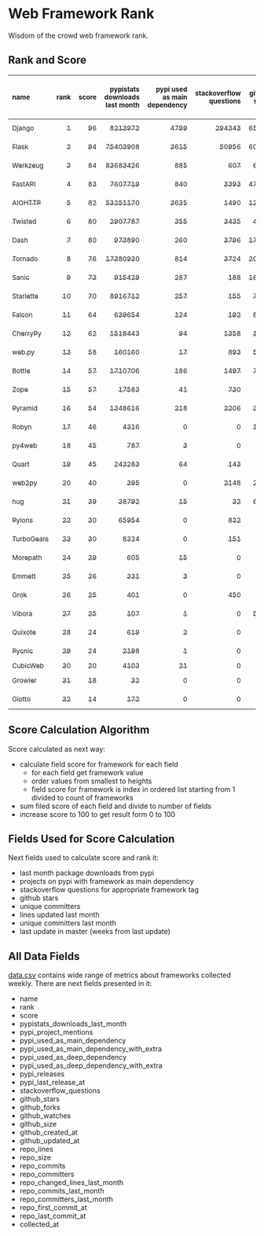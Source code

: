 # Web Framework Rank
Wisdom of the crowd web framework rank.

## Rank and Score
<sub>name</sub> | <sub>rank</sub> | <sub>score</sub> | <sub>pypistats downloads last month</sub> | <sub>pypi used as main dependency</sub> | <sub>stackoverflow questions</sub> | <sub>github stars</sub> | <sub>repo unique committers</sub> | <sub>repo changed lines last month</sub> | <sub>repo unique committers last month</sub> | <sub>repo last commit</sub>
:--- | ---: | ---: | ---: | ---: | ---: | ---: | ---: | ---: | ---: | ---:
[<sub>Django</sub>](https://github.com/django/django "first commit: 2005-07-13") | [<sub>1</sub>](# "  +0 last week") | [<sub>96</sub>](# "  +0 last week") | [<sub>8213972</sub>](# "  #6 in pypistats downloads last month -0.48% last week") | [<sub>4799</sub>](# "  #1 in pypi used as main dependency +0.38% last week") | [<sub>294343</sub>](# "  #1 in stackoverflow questions +0.13% last week") | [<sub>65416</sub>](# "  #1 in github stars +0.24% last week") | [<sub>2725</sub>](# "  #1 in repo unique committers +0.04% last week") | [<sub>3179</sub>](# "▲ #5 in repo changed lines last month +23.26% last week") | [<sub>25</sub>](# "  #1 in repo unique committers last month -13.79% last week") | [<sub>2022-07-30</sub>](# "  #1 in repo last commit 1 week ago")
[<sub>Flask</sub>](https://github.com/pallets/flask "first commit: 2010-04-06; uses: Werkzeug") | [<sub>2</sub>](# "  +0 last week") | [<sub>94</sub>](# "  +2 last week") | [<sub>75403908</sub>](# "  #2 in pypistats downloads last month +2.32% last week") | [<sub>3615</sub>](# "  #3 in pypi used as main dependency +0.36% last week") | [<sub>50956</sub>](# "  #2 in stackoverflow questions +0.17% last week") | [<sub>60039</sub>](# "  #2 in github stars +0.14% last week") | [<sub>802</sub>](# "  #2 in repo unique committers +0.0% last week") | [<sub>6468</sub>](# "  #4 in repo changed lines last month -5.63% last week") | [<sub>10</sub>](# "  #2 in repo unique committers last month -9.09% last week") | [<sub>2022-07-25</sub>](# "▲ #2 in repo last commit 1 week ago")
[<sub>Werkzeug</sub>](https://github.com/pallets/werkzeug "first commit: 2007-05-04; used by: Flask and Quart") | [<sub>3</sub>](# "  +0 last week") | [<sub>84</sub>](# "  -3 last week") | [<sub>83683426</sub>](# "  #1 in pypistats downloads last month +2.27% last week") | [<sub>885</sub>](# "  #4 in pypi used as main dependency +0.91% last week") | [<sub>607</sub>](# "  #15 in stackoverflow questions +0.66% last week") | [<sub>6137</sub>](# "  #12 in github stars +0.2% last week") | [<sub>467</sub>](# "  #4 in repo unique committers +0.0% last week") | [<sub>12457</sub>](# "▼ #3 in repo changed lines last month -11.41% last week") | [<sub>10</sub>](# "  #2 in repo unique committers last month -9.09% last week") | [<sub>2022-07-27</sub>](# "▼ #2 in repo last commit 1 week ago")
[<sub>FastAPI</sub>](https://github.com/tiangolo/fastapi "first commit: 2018-12-05; uses: Starlette") | [<sub>4</sub>](# "  +0 last week") | [<sub>83</sub>](# "  -2 last week") | [<sub>7607719</sub>](# "  #7 in pypistats downloads last month +1.47% last week") | [<sub>840</sub>](# "  #5 in pypi used as main dependency +0.6% last week") | [<sub>3393</sub>](# "  #6 in stackoverflow questions +1.4% last week") | [<sub>47758</sub>](# "  #3 in github stars +0.52% last week") | [<sub>335</sub>](# "  #8 in repo unique committers +0.0% last week") | [<sub>2908</sub>](# "  #6 in repo changed lines last month -2.02% last week") | [<sub>9</sub>](# "  #4 in repo unique committers last month +0.0% last week") | [<sub>2022-07-20</sub>](# "▼ #13 in repo last commit 2 weeks ago")
[<sub>AIOHTTP</sub>](https://github.com/aio-libs/aiohttp "first commit: 2013-10-01") | [<sub>5</sub>](# "  +0 last week") | [<sub>82</sub>](# "  +1 last week") | [<sub>53251170</sub>](# "  #3 in pypistats downloads last month +0.24% last week") | [<sub>3635</sub>](# "  #2 in pypi used as main dependency +0.5% last week") | [<sub>1490</sub>](# "  #10 in stackoverflow questions +0.81% last week") | [<sub>12682</sub>](# "  #7 in github stars +0.17% last week") | [<sub>667</sub>](# "  #3 in repo unique committers +0.3% last week") | [<sub>37</sub>](# "▲ #14 in repo changed lines last month +362.5% last week") | [<sub>5</sub>](# "▲ #9 in repo unique committers last month +66.67% last week") | [<sub>2022-07-29</sub>](# "▲ #2 in repo last commit 1 week ago")
[<sub>Twisted</sub>](https://github.com/twisted/twisted "first commit: 2001-07-09") | [<sub>6</sub>](# "▲ +1 last week") | [<sub>80</sub>](# "▲ +0 last week") | [<sub>2907787</sub>](# "  #8 in pypistats downloads last month -0.25% last week") | [<sub>355</sub>](# "  #7 in pypi used as main dependency +4.11% last week") | [<sub>3435</sub>](# "  #5 in stackoverflow questions +0.0% last week") | [<sub>4683</sub>](# "  #15 in github stars +0.24% last week") | [<sub>285</sub>](# "  #9 in repo unique committers +0.35% last week") | [<sub>13377</sub>](# "▲ #2 in repo changed lines last month -2.7% last week") | [<sub>8</sub>](# "▲ #5 in repo unique committers last month +0.0% last week") | [<sub>2022-07-29</sub>](# "▲ #2 in repo last commit 1 week ago")
[<sub>Dash</sub>](https://github.com/plotly/dash "first commit: 2015-04-10") | [<sub>7</sub>](# "▼ -1 last week") | [<sub>80</sub>](# "▼ -1 last week") | [<sub>973890</sub>](# "  #12 in pypistats downloads last month +3.63% last week") | [<sub>260</sub>](# "  #9 in pypi used as main dependency +0.78% last week") | [<sub>3796</sub>](# "  #3 in stackoverflow questions +0.4% last week") | [<sub>17064</sub>](# "  #5 in github stars +0.23% last week") | [<sub>146</sub>](# "  #15 in repo unique committers +0.0% last week") | [<sub>81563</sub>](# "  #1 in repo changed lines last month +58.18% last week") | [<sub>7</sub>](# "▼ #7 in repo unique committers last month -12.5% last week") | [<sub>2022-07-29</sub>](# "▲ #2 in repo last commit 1 week ago")
[<sub>Tornado</sub>](https://github.com/tornadoweb/tornado "first commit: 2009-09-09") | [<sub>8</sub>](# "  +0 last week") | [<sub>76</sub>](# "  -2 last week") | [<sub>17380930</sub>](# "  #4 in pypistats downloads last month -0.94% last week") | [<sub>814</sub>](# "  #6 in pypi used as main dependency +0.12% last week") | [<sub>3724</sub>](# "  #4 in stackoverflow questions -0.05% last week") | [<sub>20658</sub>](# "  #4 in github stars +0.08% last week") | [<sub>438</sub>](# "  #5 in repo unique committers +0.0% last week") | [<sub>24</sub>](# "▼ #15 in repo changed lines last month +0.0% last week") | [<sub>1</sub>](# "  #14 in repo unique committers last month +0.0% last week") | [<sub>2022-07-04</sub>](# "▼ #16 in repo last commit 4 weeks ago")
[<sub>Sanic</sub>](https://github.com/sanic-org/sanic "first commit: 2016-05-26") | [<sub>9</sub>](# "▲ +1 last week") | [<sub>73</sub>](# "▲ +2 last week") | [<sub>915429</sub>](# "  #13 in pypistats downloads last month +0.49% last week") | [<sub>287</sub>](# "  #8 in pypi used as main dependency +0.7% last week") | [<sub>188</sub>](# "  #18 in stackoverflow questions +0.53% last week") | [<sub>16312</sub>](# "  #6 in github stars +0.1% last week") | [<sub>354</sub>](# "  #7 in repo unique committers +0.0% last week") | [<sub>166</sub>](# "▼ #9 in repo changed lines last month -95.62% last week") | [<sub>4</sub>](# "▼ #10 in repo unique committers last month +0.0% last week") | [<sub>2022-07-28</sub>](# "▲ #2 in repo last commit 1 week ago")
[<sub>Starlette</sub>](https://github.com/encode/starlette "first commit: 2018-06-25; used by: FastAPI") | [<sub>10</sub>](# "▼ -1 last week") | [<sub>70</sub>](# "▼ -2 last week") | [<sub>8916712</sub>](# "  #5 in pypistats downloads last month -0.28% last week") | [<sub>257</sub>](# "  #10 in pypi used as main dependency +0.39% last week") | [<sub>155</sub>](# "  #19 in stackoverflow questions +0.65% last week") | [<sub>7237</sub>](# "  #10 in github stars +0.29% last week") | [<sub>218</sub>](# "  #12 in repo unique committers +0.0% last week") | [<sub>226</sub>](# "▲ #8 in repo changed lines last month -62.21% last week") | [<sub>8</sub>](# "▼ #5 in repo unique committers last month -11.11% last week") | [<sub>2022-07-14</sub>](# "▼ #15 in repo last commit 3 weeks ago")
[<sub>Falcon</sub>](https://github.com/falconry/falcon "first commit: 2012-12-06; used by: hug") | [<sub>11</sub>](# "▲ +2 last week") | [<sub>64</sub>](# "▲ +4 last week") | [<sub>639654</sub>](# "  #14 in pypistats downloads last month -0.14% last week") | [<sub>124</sub>](# "  #13 in pypi used as main dependency +0.0% last week") | [<sub>192</sub>](# "  #17 in stackoverflow questions -0.52% last week") | [<sub>8837</sub>](# "  #8 in github stars +0.05% last week") | [<sub>196</sub>](# "  #13 in repo unique committers +0.0% last week") | [<sub>48</sub>](# "  #13 in repo changed lines last month +84.62% last week") | [<sub>1</sub>](# "  #14 in repo unique committers last month +0.0% last week") | [<sub>2022-07-28</sub>](# "▲ #2 in repo last commit 1 week ago")
[<sub>CherryPy</sub>](https://github.com/cherrypy/cherrypy "first commit: 2004-11-20") | [<sub>12</sub>](# "▼ -1 last week") | [<sub>62</sub>](# "▼ -3 last week") | [<sub>1518443</sub>](# "  #10 in pypistats downloads last month -1.6% last week") | [<sub>94</sub>](# "  #14 in pypi used as main dependency +0.0% last week") | [<sub>1358</sub>](# "  #11 in stackoverflow questions +0.0% last week") | [<sub>1561</sub>](# "  #18 in github stars -0.06% last week") | [<sub>145</sub>](# "  #16 in repo unique committers +0.0% last week") | [<sub>154</sub>](# "  #10 in repo changed lines last month +0.0% last week") | [<sub>2</sub>](# "▲ #11 in repo unique committers last month +0.0% last week") | [<sub>2022-07-17</sub>](# "▼ #13 in repo last commit 2 weeks ago")
[<sub>web.py</sub>](https://github.com/webpy/webpy "first commit: 1970-01-01") | [<sub>13</sub>](# "▲ +5 last week") | [<sub>58</sub>](# "▲ +13 last week") | [<sub>160160</sub>](# "  #16 in pypistats downloads last month +0.64% last week") | [<sub>17</sub>](# "  #18 in pypi used as main dependency +0.0% last week") | [<sub>893</sub>](# "  #12 in stackoverflow questions +0.0% last week") | [<sub>5713</sub>](# "  #14 in github stars +0.07% last week") | [<sub>94</sub>](# "  #18 in repo unique committers +1.08% last week") | [<sub>16</sub>](# "▲ #16 in repo changed lines last month +100% last week") | [<sub>1</sub>](# "▲ #14 in repo unique committers last month +100% last week") | [<sub>2022-07-29</sub>](# "▲ #2 in repo last commit 1 week ago")
[<sub>Bottle</sub>](https://github.com/bottlepy/bottle "first commit: 2009-06-30") | [<sub>14</sub>](# "▼ -2 last week") | [<sub>57</sub>](# "▼ -8 last week") | [<sub>1710706</sub>](# "  #9 in pypistats downloads last month -3.09% last week") | [<sub>186</sub>](# "  #12 in pypi used as main dependency +0.54% last week") | [<sub>1497</sub>](# "  #9 in stackoverflow questions +0.0% last week") | [<sub>7681</sub>](# "  #9 in github stars +0.08% last week") | [<sub>227</sub>](# "  #11 in repo unique committers +0.0% last week") | [<sub>0</sub>](# "▼ #18 in repo changed lines last month -100.0% last week") | [<sub>0</sub>](# "▼ #18 in repo unique committers last month -100.0% last week") | [<sub>2022-06-29</sub>](# "▼ #18 in repo last commit 5 weeks ago")
[<sub>Zope</sub>](https://github.com/zopefoundation/Zope "first commit: 1996-06-17") | [<sub>15</sub>](# "▼ -1 last week") | [<sub>57</sub>](# "▼ +1 last week") | [<sub>17583</sub>](# "  #19 in pypistats downloads last month -47.46% last week") | [<sub>41</sub>](# "  #16 in pypi used as main dependency +0.0% last week") | [<sub>730</sub>](# "  #14 in stackoverflow questions +0.0% last week") | [<sub>293</sub>](# "  #24 in github stars +0.0% last week") | [<sub>172</sub>](# "  #14 in repo unique committers +0.0% last week") | [<sub>65</sub>](# "▼ #12 in repo changed lines last month -57.79% last week") | [<sub>2</sub>](# "▼ #11 in repo unique committers last month -33.33% last week") | [<sub>2022-07-29</sub>](# "▲ #2 in repo last commit 1 week ago")
[<sub>Pyramid</sub>](https://github.com/Pylons/pyramid "first commit: 2008-07-04; used by: CubicWeb") | [<sub>16</sub>](# "▼ -1 last week") | [<sub>54</sub>](# "▼ +0 last week") | [<sub>1348616</sub>](# "  #11 in pypistats downloads last month +1.01% last week") | [<sub>218</sub>](# "  #11 in pypi used as main dependency +0.0% last week") | [<sub>2206</sub>](# "  #7 in stackoverflow questions -0.05% last week") | [<sub>3677</sub>](# "  #16 in github stars +0.08% last week") | [<sub>358</sub>](# "  #6 in repo unique committers +0.0% last week") | [<sub>0</sub>](# "  #18 in repo changed lines last month +100% last week") | [<sub>0</sub>](# "  #18 in repo unique committers last month +100% last week") | [<sub>2022-03-13</sub>](# "  #24 in repo last commit 20 weeks ago")
[<sub>Robyn</sub>](https://github.com/sansyrox/robyn "first commit: 2021-05-22") | [<sub>17</sub>](# "  +0 last week") | [<sub>46</sub>](# "  +0 last week") | [<sub>4316</sub>](# "  #21 in pypistats downloads last month -8.79% last week") | [<sub>0</sub>](# "  #26 in pypi used as main dependency +100% last week") | [<sub>0</sub>](# "  #23 in stackoverflow questions +100% last week") | [<sub>1451</sub>](# "  #19 in github stars +0.0% last week") | [<sub>20</sub>](# "  #27 in repo unique committers +5.26% last week") | [<sub>819</sub>](# "▲ #7 in repo changed lines last month -34.32% last week") | [<sub>6</sub>](# "  #8 in repo unique committers last month +20.0% last week") | [<sub>2022-07-24</sub>](# "▲ #2 in repo last commit 1 week ago")
[<sub>py4web</sub>](https://github.com/web2py/py4web "first commit: 2019-03-25") | [<sub>18</sub>](# "▲ +1 last week") | [<sub>45</sub>](# "▲ +0 last week") | [<sub>787</sub>](# "  #24 in pypistats downloads last month +24.92% last week") | [<sub>3</sub>](# "  #21 in pypi used as main dependency +0.0% last week") | [<sub>0</sub>](# "  #23 in stackoverflow questions +100% last week") | [<sub>180</sub>](# "  #26 in github stars +0.56% last week") | [<sub>62</sub>](# "  #20 in repo unique committers +0.0% last week") | [<sub>141</sub>](# "▲ #11 in repo changed lines last month +138.98% last week") | [<sub>2</sub>](# "▲ #11 in repo unique committers last month +0.0% last week") | [<sub>2022-07-25</sub>](# "▲ #2 in repo last commit 1 week ago")
[<sub>Quart</sub>](https://gitlab.com/pgjones/quart "first commit: 2017-05-14; uses: Werkzeug") | [<sub>19</sub>](# "▼ -3 last week") | [<sub>45</sub>](# "▼ -1 last week") | [<sub>243283</sub>](# "  #15 in pypistats downloads last month +4.33% last week") | [<sub>64</sub>](# "  #15 in pypi used as main dependency +3.23% last week") | [<sub>143</sub>](# "  #21 in stackoverflow questions +0.7% last week") | [<sub>1</sub>](# "  #31 in github stars +0.0% last week") | [<sub>69</sub>](# "  #19 in repo unique committers +0.0% last week") | [<sub>8</sub>](# "▼ #17 in repo changed lines last month +0.0% last week") | [<sub>1</sub>](# "  #14 in repo unique committers last month +0.0% last week") | [<sub>2022-07-04</sub>](# "▼ #16 in repo last commit 4 weeks ago")
[<sub>web2py</sub>](https://github.com/web2py/web2py "first commit: 2011-11-23") | [<sub>20</sub>](# "  +0 last week") | [<sub>40</sub>](# "  -1 last week") | [<sub>395</sub>](# "▼ #28 in pypistats downloads last month +23.82% last week") | [<sub>0</sub>](# "  #26 in pypi used as main dependency +100% last week") | [<sub>2148</sub>](# "  #8 in stackoverflow questions +0.0% last week") | [<sub>2003</sub>](# "  #17 in github stars +0.0% last week") | [<sub>271</sub>](# "  #10 in repo unique committers +0.0% last week") | [<sub>0</sub>](# "  #18 in repo changed lines last month +100% last week") | [<sub>0</sub>](# "  #18 in repo unique committers last month +100% last week") | [<sub>2022-06-04</sub>](# "▼ #20 in repo last commit 9 weeks ago")
[<sub>hug</sub>](https://github.com/hugapi/hug "first commit: 2015-07-17; uses: Falcon") | [<sub>21</sub>](# "  +0 last week") | [<sub>39</sub>](# "  +0 last week") | [<sub>38792</sub>](# "  #18 in pypistats downloads last month -2.23% last week") | [<sub>15</sub>](# "  #19 in pypi used as main dependency +0.0% last week") | [<sub>32</sub>](# "  #22 in stackoverflow questions +0.0% last week") | [<sub>6635</sub>](# "  #11 in github stars +0.03% last week") | [<sub>123</sub>](# "  #17 in repo unique committers +0.0% last week") | [<sub>0</sub>](# "  #18 in repo changed lines last month +100% last week") | [<sub>0</sub>](# "  #18 in repo unique committers last month +100% last week") | [<sub>2020-08-10</sub>](# "  #27 in repo last commit 103 weeks ago")
[<sub>Pylons</sub>](https://github.com/Pylons/pylons "first commit: 2006-02-18") | [<sub>22</sub>](# "  +0 last week") | [<sub>30</sub>](# "  +0 last week") | [<sub>65954</sub>](# "  #17 in pypistats downloads last month -1.15% last week") | [<sub>0</sub>](# "  #26 in pypi used as main dependency +100% last week") | [<sub>832</sub>](# "  #13 in stackoverflow questions +0.0% last week") | [<sub>219</sub>](# "  #25 in github stars +0.0% last week") | [<sub>36</sub>](# "  #22 in repo unique committers +0.0% last week") | [<sub>0</sub>](# "  #18 in repo changed lines last month +100% last week") | [<sub>0</sub>](# "  #18 in repo unique committers last month +100% last week") | [<sub>2018-01-12</sub>](# "  #30 in repo last commit 238 weeks ago")
[<sub>TurboGears</sub>](https://github.com/TurboGears/tg2 "first commit: 2007-06-27") | [<sub>23</sub>](# "  +0 last week") | [<sub>30</sub>](# "  +0 last week") | [<sub>8324</sub>](# "  #20 in pypistats downloads last month +23.48% last week") | [<sub>0</sub>](# "  #26 in pypi used as main dependency +100% last week") | [<sub>151</sub>](# "  #20 in stackoverflow questions +0.0% last week") | [<sub>776</sub>](# "  #20 in github stars -0.13% last week") | [<sub>35</sub>](# "  #23 in repo unique committers +0.0% last week") | [<sub>0</sub>](# "  #18 in repo changed lines last month +100% last week") | [<sub>0</sub>](# "  #18 in repo unique committers last month +100% last week") | [<sub>2021-05-26</sub>](# "  #25 in repo last commit 62 weeks ago")
[<sub>Morepath</sub>](https://github.com/morepath/morepath "first commit: 2013-07-17") | [<sub>24</sub>](# "  +0 last week") | [<sub>29</sub>](# "  +0 last week") | [<sub>605</sub>](# "  #26 in pypistats downloads last month +14.37% last week") | [<sub>15</sub>](# "  #19 in pypi used as main dependency +0.0% last week") | [<sub>0</sub>](# "  #23 in stackoverflow questions +100% last week") | [<sub>395</sub>](# "  #23 in github stars +0.0% last week") | [<sub>28</sub>](# "  #24 in repo unique committers +0.0% last week") | [<sub>0</sub>](# "  #18 in repo changed lines last month +100% last week") | [<sub>0</sub>](# "  #18 in repo unique committers last month +100% last week") | [<sub>2022-05-29</sub>](# "▼ #21 in repo last commit 9 weeks ago")
[<sub>Emmett</sub>](https://github.com/emmett-framework/emmett "first commit: 2014-10-22") | [<sub>25</sub>](# "  +0 last week") | [<sub>26</sub>](# "  +0 last week") | [<sub>331</sub>](# "  #29 in pypistats downloads last month +39.66% last week") | [<sub>3</sub>](# "  #21 in pypi used as main dependency +0.0% last week") | [<sub>0</sub>](# "  #23 in stackoverflow questions +100% last week") | [<sub>772</sub>](# "  #21 in github stars +0.13% last week") | [<sub>22</sub>](# "  #26 in repo unique committers +0.0% last week") | [<sub>0</sub>](# "  #18 in repo changed lines last month +100% last week") | [<sub>0</sub>](# "  #18 in repo unique committers last month +100% last week") | [<sub>2022-05-20</sub>](# "▼ #22 in repo last commit 11 weeks ago")
[<sub>Grok</sub>](https://github.com/zopefoundation/grok "first commit: 2006-10-14") | [<sub>26</sub>](# "▲ +1 last week") | [<sub>25</sub>](# "▲ +0 last week") | [<sub>401</sub>](# "▲ #27 in pypistats downloads last month +27.71% last week") | [<sub>0</sub>](# "  #26 in pypi used as main dependency +100% last week") | [<sub>450</sub>](# "  #16 in stackoverflow questions +0.0% last week") | [<sub>20</sub>](# "  #30 in github stars +0.0% last week") | [<sub>40</sub>](# "  #21 in repo unique committers +0.0% last week") | [<sub>0</sub>](# "  #18 in repo changed lines last month +100% last week") | [<sub>0</sub>](# "  #18 in repo unique committers last month +100% last week") | [<sub>2020-09-02</sub>](# "  #26 in repo last commit 100 weeks ago")
[<sub>Vibora</sub>](https://github.com/vibora-io/vibora "first commit: 2018-06-13") | [<sub>27</sub>](# "▼ -1 last week") | [<sub>25</sub>](# "▼ +0 last week") | [<sub>107</sub>](# "  #31 in pypistats downloads last month +10.31% last week") | [<sub>1</sub>](# "  #24 in pypi used as main dependency +0.0% last week") | [<sub>0</sub>](# "  #23 in stackoverflow questions +100% last week") | [<sub>5723</sub>](# "  #13 in github stars -0.02% last week") | [<sub>27</sub>](# "  #25 in repo unique committers +0.0% last week") | [<sub>0</sub>](# "  #18 in repo changed lines last month +100% last week") | [<sub>0</sub>](# "  #18 in repo unique committers last month +100% last week") | [<sub>2019-02-11</sub>](# "  #29 in repo last commit 181 weeks ago")
[<sub>Quixote</sub>](https://github.com/nascheme/quixote "first commit: 2006-03-16") | [<sub>28</sub>](# "  +0 last week") | [<sub>24</sub>](# "  -1 last week") | [<sub>619</sub>](# "▼ #25 in pypistats downloads last month -1.75% last week") | [<sub>2</sub>](# "  #23 in pypi used as main dependency +0.0% last week") | [<sub>0</sub>](# "  #23 in stackoverflow questions +100% last week") | [<sub>81</sub>](# "  #28 in github stars +0.0% last week") | [<sub>6</sub>](# "  #29 in repo unique committers +0.0% last week") | [<sub>0</sub>](# "  #18 in repo changed lines last month +100% last week") | [<sub>0</sub>](# "  #18 in repo unique committers last month +100% last week") | [<sub>2022-06-23</sub>](# "▼ #19 in repo last commit 6 weeks ago")
[<sub>Pycnic</sub>](https://github.com/nullism/pycnic "first commit: 2015-11-04") | [<sub>29</sub>](# "  +0 last week") | [<sub>24</sub>](# "  +0 last week") | [<sub>2198</sub>](# "  #23 in pypistats downloads last month -3.6% last week") | [<sub>1</sub>](# "  #24 in pypi used as main dependency +0.0% last week") | [<sub>0</sub>](# "  #23 in stackoverflow questions +100% last week") | [<sub>155</sub>](# "  #27 in github stars +0.0% last week") | [<sub>11</sub>](# "  #28 in repo unique committers +0.0% last week") | [<sub>0</sub>](# "  #18 in repo changed lines last month +100% last week") | [<sub>0</sub>](# "  #18 in repo unique committers last month +100% last week") | [<sub>2022-04-05</sub>](# "  #23 in repo last commit 17 weeks ago")
[<sub>CubicWeb</sub>](https://forge.extranet.logilab.fr/cubicweb/cubicweb "uses: Pyramid") | [<sub>30</sub>](# "  +0 last week") | [<sub>20</sub>](# "  +0 last week") | [<sub>4103</sub>](# "  #22 in pypistats downloads last month +7.78% last week") | [<sub>21</sub>](# "  #17 in pypi used as main dependency +0.0% last week") | [<sub>0</sub>](# "  #23 in stackoverflow questions +100% last week") | [<sub>0</sub>](# "  #32 in github stars +100% last week") | [<sub>0</sub>](# "  #32 in repo unique committers +100% last week") | [<sub>0</sub>](# "  #18 in repo changed lines last month +100% last week") | [<sub>0</sub>](# "  #18 in repo unique committers last month +100% last week") | [<sub></sub>](# "  #31 in repo last commit")
[<sub>Growler</sub>](https://github.com/pyGrowler/Growler "first commit: 2014-08-17") | [<sub>31</sub>](# "  +0 last week") | [<sub>18</sub>](# "  +0 last week") | [<sub>32</sub>](# "  #32 in pypistats downloads last month +33.33% last week") | [<sub>0</sub>](# "  #26 in pypi used as main dependency +100% last week") | [<sub>0</sub>](# "  #23 in stackoverflow questions +100% last week") | [<sub>686</sub>](# "  #22 in github stars +0.0% last week") | [<sub>6</sub>](# "  #29 in repo unique committers +0.0% last week") | [<sub>0</sub>](# "  #18 in repo changed lines last month +100% last week") | [<sub>0</sub>](# "  #18 in repo unique committers last month +100% last week") | [<sub>2020-03-08</sub>](# "  #28 in repo last commit 125 weeks ago")
[<sub>Giotto</sub>](https://github.com/priestc/giotto "first commit: 2012-02-26") | [<sub>32</sub>](# "  +0 last week") | [<sub>14</sub>](# "  +0 last week") | [<sub>172</sub>](# "  #30 in pypistats downloads last month +50.88% last week") | [<sub>0</sub>](# "  #26 in pypi used as main dependency +100% last week") | [<sub>0</sub>](# "  #23 in stackoverflow questions +100% last week") | [<sub>57</sub>](# "  #29 in github stars +0.0% last week") | [<sub>3</sub>](# "  #31 in repo unique committers +0.0% last week") | [<sub>0</sub>](# "  #18 in repo changed lines last month +100% last week") | [<sub>0</sub>](# "  #18 in repo unique committers last month +100% last week") | [<sub>2013-10-07</sub>](# "  #31 in repo last commit 460 weeks ago")

## Score Calculation Algorithm
Score calculated as next way:
- calculate field score for framework for each field
  - for each field get framework value
  - order values from smallest to heights
  - field score for framework is index in ordered list starting from 1 divided to count of frameworks
- sum filed score of each field and divide to number of fields
- increase score to 100 to get result form 0 to 100

## Fields Used for Score Calculation
Next fields used to calculate score and rank it:
- last month package downloads from pypi
- projects on pypi with framework as main dependency
- stackoverflow questions for appropriate framework tag
- github stars
- unique committers
- lines updated last month
- unique committers last month
- last update in master (weeks from last update)

## All Data Fields
[data.csv](data.csv) contains wide range of metrics about frameworks collected weekly.
There are next fields presented in it: 

- name
- rank
- score
- pypistats_downloads_last_month
- pypi_project_mentions
- pypi_used_as_main_dependency
- pypi_used_as_main_dependency_with_extra
- pypi_used_as_deep_dependency
- pypi_used_as_deep_dependency_with_extra
- pypi_releases
- pypi_last_release_at
- stackoverflow_questions
- github_stars
- github_forks
- github_watches
- github_size
- github_created_at
- github_updated_at
- repo_lines
- repo_size
- repo_commits
- repo_committers
- repo_changed_lines_last_month
- repo_commits_last_month
- repo_committers_last_month
- repo_first_commit_at
- repo_last_commit_at
- collected_at
